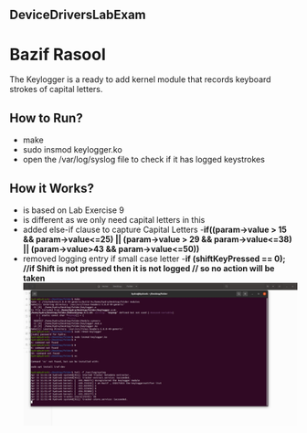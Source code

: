## DeviceDriversLabExam

# Bazif Rasool

The Keylogger is a ready to add kernel module that records keyboard strokes of capital letters.


## How to Run?

- make
- sudo insmod keylogger.ko
- open the /var/log/syslog file to check if it has logged keystrokes

## How it Works?

- is based on Lab Exercise 9
- is different as we only need capital letters in this
- added else-if clause to capture Capital Letters
-**if((param->value > 15 && param->value<=25) || (param->value > 29 && param->value<=38) || (param->value>43 && param->value<=50))**
- removed logging entry if small case letter
-**if (shiftKeyPressed == 0);
			//if Shift is not pressed then it is not logged
			// so no action will be taken**
![alt text](https://github.com/Bazifrasool/DeviceDriversLabExam/blob/master/screen.jpg)
